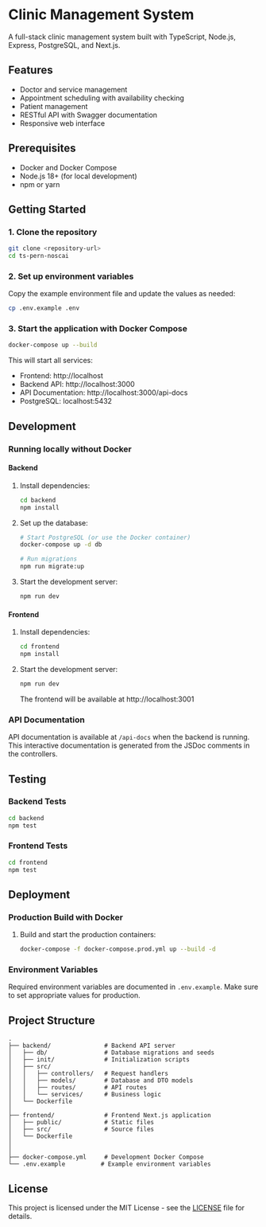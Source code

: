 # Clinic Management System

A full-stack clinic management system built with TypeScript, Node.js, Express, PostgreSQL, and Next.js.

## Features

- Doctor and service management
- Appointment scheduling with availability checking
- Patient management
- RESTful API with Swagger documentation
- Responsive web interface

## Prerequisites

- Docker and Docker Compose
- Node.js 18+ (for local development)
- npm or yarn

## Getting Started

### 1. Clone the repository

```bash
git clone <repository-url>
cd ts-pern-noscai
```

### 2. Set up environment variables

Copy the example environment file and update the values as needed:

```bash
cp .env.example .env
```

### 3. Start the application with Docker Compose

```bash
docker-compose up --build
```

This will start all services:
- Frontend: http://localhost
- Backend API: http://localhost:3000
- API Documentation: http://localhost:3000/api-docs
- PostgreSQL: localhost:5432

## Development

### Running locally without Docker

#### Backend

1. Install dependencies:
   ```bash
   cd backend
   npm install
   ```

2. Set up the database:
   ```bash
   # Start PostgreSQL (or use the Docker container)
   docker-compose up -d db

   # Run migrations
   npm run migrate:up
   ```

3. Start the development server:
   ```bash
   npm run dev
   ```

#### Frontend

1. Install dependencies:
   ```bash
   cd frontend
   npm install
   ```

2. Start the development server:
   ```bash
   npm run dev
   ```

   The frontend will be available at http://localhost:3001

### API Documentation

API documentation is available at `/api-docs` when the backend is running. This interactive documentation is generated from the JSDoc comments in the controllers.

## Testing

### Backend Tests

```bash
cd backend
npm test
```

### Frontend Tests

```bash
cd frontend
npm test
```

## Deployment

### Production Build with Docker

1. Build and start the production containers:
   ```bash
   docker-compose -f docker-compose.prod.yml up --build -d
   ```

### Environment Variables

Required environment variables are documented in `.env.example`. Make sure to set appropriate values for production.

## Project Structure

```
.
├── backend/               # Backend API server
│   ├── db/                # Database migrations and seeds
│   ├── init/              # Initialization scripts
│   ├── src/
│   │   ├── controllers/   # Request handlers
│   │   ├── models/        # Database and DTO models
│   │   ├── routes/        # API routes
│   │   └── services/      # Business logic
│   └── Dockerfile
│
├── frontend/              # Frontend Next.js application
│   ├── public/            # Static files
│   ├── src/               # Source files
│   └── Dockerfile
│
│
├── docker-compose.yml     # Development Docker Compose
└── .env.example          # Example environment variables
```

## License

This project is licensed under the MIT License - see the [LICENSE](LICENSE) file for details.